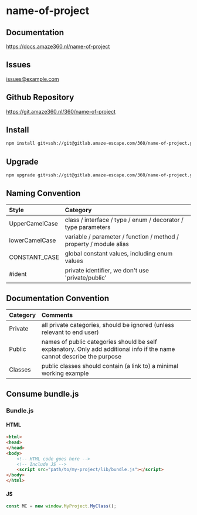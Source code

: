 # name-of-project

## Documentation

<https://docs.amaze360.nl/name-of-project>

## Issues

[issues@example.com](mailto:issues@example.com)

## Github Repository

<https://git.amaze360.nl/360/name-of-project>

## Install

```sh
npm install git+ssh://git@gitlab.amaze-escape.com/360/name-of-project.git
```

## Upgrade

```sh
npm upgrade git+ssh://git@gitlab.amaze-escape.com/360/name-of-project.git
```

##  Naming Convention

| Style          | Category                                                           |
| :------------- | :----------------------------------------------------------------- |
| UpperCamelCase | class / interface / type / enum / decorator / type parameters      |
| lowerCamelCase | variable / parameter / function / method / property / module alias |
| CONSTANT_CASE  | global constant values, including enum values                      |
| #ident         | private identifier, we don't use 'private/public'                  |

## Documentation Convention

| Category | Comments                                                                                                                |
| :------- | :---------------------------------------------------------------------------------------------------------------------- |
| Private  | all private categories, should be ignored (unless relevant to end user)                                                 |
| Public   | names of public categories should be self explanatory. Only add additional info if the name cannot describe the purpose |
| Classes  | public classes should contain (a link to) a minimal working example                                                     |

## Consume bundle.js

### Bundle.js

#### HTML

```html
<html>
<head>
</head>
<body>
    <!-- HTML code goes here -->
    <!-- Include JS -->
    <script src="path/to/my-project/lib/bundle.js"></script>
</body>
</html>
```
#### JS

```js
const MC = new window.MyProject.MyClass();
```
